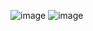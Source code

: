 ![image](https://github.com/user-attachments/assets/9f35a0fa-15d7-4bf7-8471-f045040faf52)
![image](https://github.com/user-attachments/assets/b698e02f-027d-4c65-ad9f-e747dede0576)

